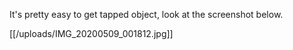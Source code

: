 It's pretty easy to get tapped object, look at the screenshot below.

[[/uploads/IMG_20200509_001812.jpg]]